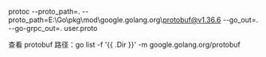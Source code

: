 protoc --proto_path=. --proto_path=E:\Go\pkg\mod\google.golang.org\protobuf@v1.36.6 --go_out=. --go-grpc_out=. user.proto

查看 protobuf 路径：go list -f '{{ .Dir }}' -m google.golang.org/protobuf
